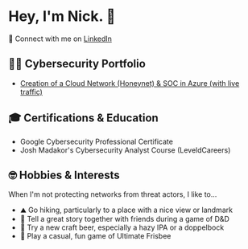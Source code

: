 # Hey, I'm Nick. 👋

🤳 Connect with me on [LinkedIn](https://www.linkedin.com/in/nick-arnold-mba/)

## 👨‍💻 Cybersecurity Portfolio
- [Creation of a Cloud Network (Honeynet) & SOC in Azure (with live traffic)](https://github.com/okaynick/cloud-soc)

## 🎓 Certifications & Education
- Google Cybersecurity Professional Certificate
- Josh Madakor's Cybersecurity Analyst Course (LeveldCareers)

## 🤓 Hobbies & Interests
When I'm not protecting networks from threat actors, I like to...
- ⛰️ Go hiking, particularly to a place with a nice view or landmark
- 🎲 Tell a great story together with friends during a game of D&D
- 🍺 Try a new craft beer, especially a hazy IPA or a doppelbock
- 🥏 Play a casual, fun game of Ultimate Frisbee

<!--
**okaynick/okaynick** is a ✨ _special_ ✨ repository because its `README.md` (this file) appears on your GitHub profile.

Here are some ideas to get you started:

- 🔭 I’m currently working on ...
- 🌱 I’m currently learning ...
- 👯 I’m looking to collaborate on ...
- 🤔 I’m looking for help with ...
- 💬 Ask me about ...
- 📫 How to reach me: ...
- 😄 Pronouns: ...
- ⚡ Fun fact: ...
-->
